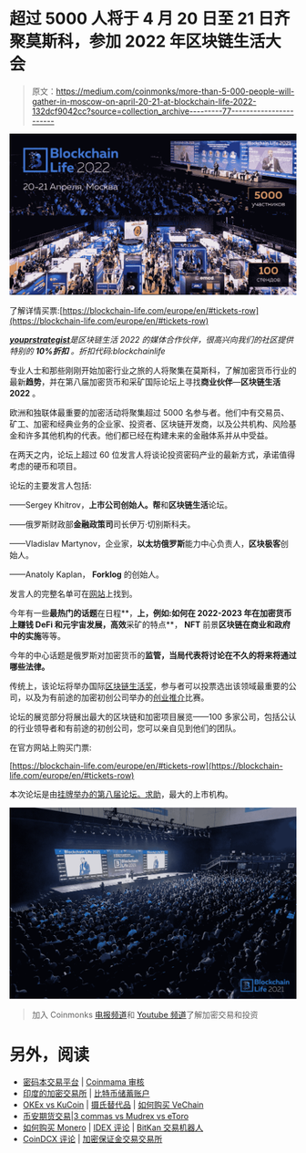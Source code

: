 # 超过 5000 人将于 4 月 20 日至 21 日齐聚莫斯科，参加 2022 年区块链生活大会

> 原文：<https://medium.com/coinmonks/more-than-5-000-people-will-gather-in-moscow-on-april-20-21-at-blockchain-life-2022-132dcf9042cc?source=collection_archive---------77----------------------->

![](img/cedc3ab179fee2680ddb03fe9386c217.png)

了解详情买票:[https://blockchain-life.com/europe/en/#tickets-row](https://blockchain-life.com/europe/en/#tickets-row)

[***youprstrategist***](https://bitmediabuzz.com/)*是区块链生活 2022 的媒体合作伙伴，很高兴向我们的社区提供特别的* ***10%折扣*** *。折扣代码:blockchainlife*

专业人士和那些刚刚开始加密行业之旅的人将聚集在莫斯科，了解加密货币行业的最新**趋势**，并在第八届加密货币和采矿国际论坛上寻找**商业伙伴**—**区块链生活 2022** 。

欧洲和独联体最重要的加密活动将聚集超过 5000 名参与者。他们中有交易员、矿工、加密和经典业务的企业家、投资者、区块链开发商，以及公共机构、风险基金和许多其他机构的代表。他们都已经在构建未来的金融体系并从中受益。

在两天之内，论坛上超过 60 位发言人将谈论投资密码产业的最新方式，承诺值得考虑的硬币和项目。

论坛的主要发言人包括:

——Sergey Khitrov，**上市公司创始人。帮**和**区块链生活**论坛。

——俄罗斯财政部**金融政策司**司长伊万·切别斯科夫。

——Vladislav Martynov，企业家，**以太坊俄罗斯**能力中心负责人，**区块极客**创始人。

——Anatoly Kaplan， **Forklog** 的创始人。

发言人的完整名单可在[网站](https://blockchain-life.com/europe/en/)上找到。

今年有一些**最热门的话题**在日程**，**上，例如:如何在 2022-2023 年在加密货币上赚钱 **DeFi 和元宇宙**发展，高效**采矿的特点**， **NFT** 前景**区块链在商业和政府中的实施**等等。

今年的中心话题是俄罗斯对加密货币的**监管，当局代表将讨论在不久的将来将通过哪些法律。**

传统上，该论坛将举办国际[区块链生活奖](https://blockchain-life.com/europe/en/awards2022/)，参与者可以投票选出该领域最重要的公司，以及为有前途的加密初创公司举办的[创业推介](https://blockchain-life.com/europe/en/startup_pitch/)比赛。

论坛的展览部分将展出最大的区块链和加密项目展览——100 多家公司，包括公认的行业领导者和有前途的初创公司，您可以亲自见到他们的团队。

在官方网站上购买门票:

[https://blockchain-life.com/europe/en/#tickets-row](https://blockchain-life.com/europe/en/#tickets-row)

本次论坛是由[挂牌举办的第八届论坛。求助](https://listing.help)，最大的上市机构。

![](img/cd76a5a063ccef83c6f5bcc42135768d.png)

> 加入 Coinmonks [电报频道](https://t.me/coincodecap)和 [Youtube 频道](https://www.youtube.com/c/coinmonks/videos)了解加密交易和投资

# 另外，阅读

*   [密码本交易平台](/coinmonks/top-10-crypto-copy-trading-platforms-for-beginners-d0c37c7d698c) | [Coinmama 审核](/coinmonks/coinmama-review-ace5641bde6e)
*   [印度的加密交易所](/coinmonks/bitcoin-exchange-in-india-7f1fe79715c9) | [比特币储蓄账户](/coinmonks/bitcoin-savings-account-e65b13f92451)
*   [OKEx vs KuCoin](https://coincodecap.com/okex-kucoin) | [摄氏替代品](https://coincodecap.com/celsius-alternatives) | [如何购买 VeChain](https://coincodecap.com/buy-vechain)
*   [币安期货交易](https://coincodecap.com/binance-futures-trading)|[3 commas vs Mudrex vs eToro](https://coincodecap.com/mudrex-3commas-etoro)
*   [如何购买 Monero](https://coincodecap.com/buy-monero) | [IDEX 评论](https://coincodecap.com/idex-review) | [BitKan 交易机器人](https://coincodecap.com/bitkan-trading-bot)
*   [CoinDCX 评论](/coinmonks/coindcx-review-8444db3621a2) | [加密保证金交易交易所](https://coincodecap.com/crypto-margin-trading-exchanges)